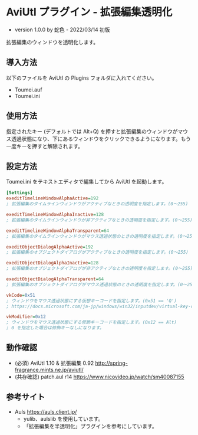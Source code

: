 ﻿# AviUtl プラグイン - 拡張編集透明化

* version 1.0.0 by 蛇色 - 2022/03/14 初版

拡張編集のウィンドウを透明化します。

## 導入方法

以下のファイルを AviUtl の Plugins フォルダに入れてください。
* Toumei.auf
* Toumei.ini

## 使用方法

指定されたキー (デフォルトでは Alt+Q) を押すと拡張編集のウィンドウがマウス透過状態になり、下にあるウィンドウをクリックできるようになります。もう一度キーを押すと解除されます。

## 設定方法

Toumei.ini をテキストエディタで編集してから AviUtl を起動します。

```ini
[Settings]
exeditTimelineWindowAlphaActive=192
; 拡張編集のタイムラインウィンドウがアクティブなときの透明度を指定します。(0～255)

exeditTimelineWindowAlphaInactive=128
; 拡張編集のタイムラインウィンドウが非アクティブなときの透明度を指定します。(0～255)

exeditTimelineWindowAlphaTransparent=64
; 拡張編集のタイムラインウィンドウがマウス透過状態のときの透明度を指定します。(0～255)

exeditObjectDialogAlphaActive=192
; 拡張編集のオブジェクトダイアログがアクティブなときの透明度を指定します。(0～255)

exeditObjectDialogAlphaInactive=128
; 拡張編集のオブジェクトダイアログが非アクティブなときの透明度を指定します。(0～255)

exeditObjectDialogAlphaTransparent=64
; 拡張編集のオブジェクトダイアログがマウス透過状態のときの透明度を指定します。(0～255)

vkCode=0x51
; ウィンドウをマウス透過状態にする仮想キーコードを指定します。(0x51 == 'Q')
; https://docs.microsoft.com/ja-jp/windows/win32/inputdev/virtual-key-codes

vkModifier=0x12
; ウィンドウをマウス透過状態にする修飾キーコードを指定します。(0x12 == Alt)
; 0 を指定した場合は修飾キーなしになります。
```

## 動作確認

* (必須) AviUtl 1.10 & 拡張編集 0.92 http://spring-fragrance.mints.ne.jp/aviutl/
* (共存確認) patch.aul r14 https://www.nicovideo.jp/watch/sm40087155

## 参考サイト

* Auls https://auls.client.jp/
	* yulib、aulslib を使用しています。
	* 「拡張編集を半透明化」プラグインを参考にしています。
